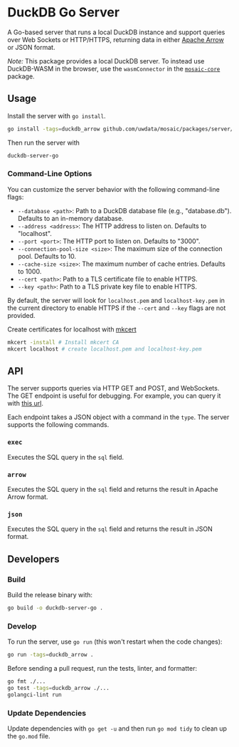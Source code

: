 # DuckDB Go Server

A Go-based server that runs a local DuckDB instance and support queries over Web Sockets or HTTP/HTTPS, returning data in either [Apache Arrow](https://arrow.apache.org/) or JSON format.

_Note:_ This package provides a local DuckDB server. To instead use DuckDB-WASM in the browser, use the `wasmConnector` in the [`mosaic-core`](https://github.com/uwdata/mosaic/tree/main/packages/mosaic/mosaic-core) package.

## Usage

Install the server with `go install`.

```sh
go install -tags=duckdb_arrow github.com/uwdata/mosaic/packages/server/duckdb-server-go@latest
```

Then run the server with

```sh
duckdb-server-go
```

### Command-Line Options

You can customize the server behavior with the following command-line flags:

-   `--database <path>`: Path to a DuckDB database file (e.g., "database.db"). Defaults to an in-memory database.
-   `--address <address>`: The HTTP address to listen on. Defaults to "localhost".
-   `--port <port>`: The HTTP port to listen on. Defaults to "3000".
-   `--connection-pool-size <size>`: The maximum size of the connection pool. Defaults to 10.
-   `--cache-size <size>`: The maximum number of cache entries. Defaults to 1000.
-   `--cert <path>`: Path to a TLS certificate file to enable HTTPS.
-   `--key <path>`: Path to a TLS private key file to enable HTTPS.

By default, the server will look for `localhost.pem` and `localhost-key.pem` in the current directory to enable HTTPS if the `--cert` and `--key` flags are not provided.

Create certificates for localhost with [mkcert](https://github.com/FiloSottile/mkcert)

```sh
mkcert -install # Install mkcert CA
mkcert localhost # create localhost.pem and localhost-key.pem
```

## API

The server supports queries via HTTP GET and POST, and WebSockets. The GET endpoint is useful for debugging. For example, you can query it with [this url](<http://localhost:3000/?query={"sql":"select 1","type":"json"}>).

Each endpoint takes a JSON object with a command in the `type`. The server supports the following commands.

### `exec`

Executes the SQL query in the `sql` field.

### `arrow`

Executes the SQL query in the `sql` field and returns the result in Apache Arrow format.

### `json`

Executes the SQL query in the `sql` field and returns the result in JSON format.

## Developers

### Build

Build the release binary with:

```sh
go build -o duckdb-server-go .
```

### Develop

To run the server, use `go run` (this won't restart when the code changes):

```sh
go run -tags=duckdb_arrow .
```

Before sending a pull request, run the tests, linter, and formatter:

```sh
go fmt ./...
go test -tags=duckdb_arrow ./...
golangci-lint run
```

### Update Dependencies

Update dependencies with `go get -u` and then run `go mod tidy` to clean up the `go.mod` file.
